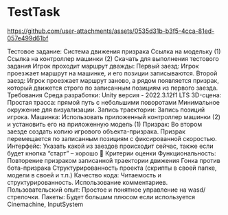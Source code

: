 # TestTask

https://github.com/user-attachments/assets/0535d31b-b3f5-4cca-81ed-057e499d61bf

Тестовое задание: Система движения призрака
Ссылка на модельку (1)
Ссылка на контроллер машинки (2)
Скачать для выполнения тестового задания
Игрок проходит маршрут дважды:
Первый заезд: Игрок проезжает маршрут на машинке, и его позиции записываются.
Второй заезд: Игрок проезжает маршрут заново, а рядом появляется призрак, который движется строго по записанным позициям из первого заезда.
Требования
Среда разработки:
Unity версия - 2022.3.12f1 LTS
3D-сцена:
Простая трасса: прямой путь с небольшими поворотами
Минимальное окружение для визуализации.
Запись траектории:
Запись позиций игрока.
Машинка:
Использовать приложенный контроллер машинки (2) и установить его на приложенную модель (1)
Призрак:
Во втором заезде создать копию игрового объекта-призрака.
Призрак перемещается по записанным позициям с фиксированной скоростью.
Интерфейс:
Указать какой из заездов происходит сейчас, также если будет кнопка “старт” – хорошо 🙂
Критерии оценки
Функциональность:
Повторение призраком записанной траектории движения
Гонка против бота-призрака 
Структурированность проекта (скрипты в своей папке, модели в своей и т.п.)
Качество кода:
Читаемость и структурированность.
Использование комментариев.
Пользовательский опыт:
Простое и понятное управление на wasd/стрелочки.
Пакеты:
Будет большим плюсом если используется Cinemachine, InputSystem
